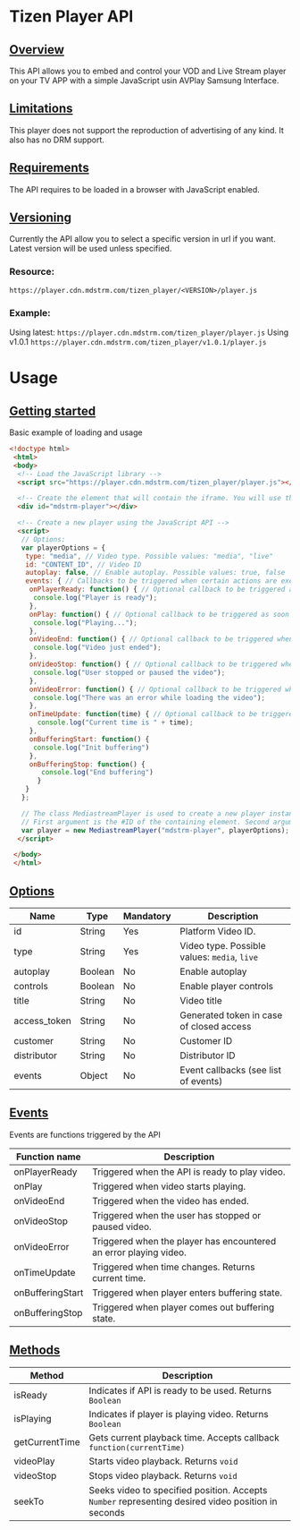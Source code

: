 # Tizen Player API

## [Overview](#api-overview)

This API allows you to embed and control your VOD and Live Stream player on your TV APP with a simple JavaScript usin AVPlay Samsung Interface.

## [Limitations](#api-limitations)

This player does not support the reproduction of advertising of any kind. It also has no DRM support.

## [Requirements](#api-requirements)

The API requires to be loaded in a browser with JavaScript enabled.

## [Versioning](#api-versioning)

Currently the API allow you to select a specific version in url if you want. Latest version will be used unless specified.

### Resource:
  `https://player.cdn.mdstrm.com/tizen_player/<VERSION>/player.js`
### Example:
Using latest: `https://player.cdn.mdstrm.com/tizen_player/player.js` Using v1.0.1 `https://player.cdn.mdstrm.com/tizen_player/v1.0.1/player.js`

# Usage

## [Getting started](#usage-getting-started)

Basic example of loading and usage

```html
<!doctype html>
 <html>
 <body>
  <!-- Load the JavaScript library -->
  <script src="https://player.cdn.mdstrm.com/tizen_player/player.js"></script>

  <!-- Create the element that will contain the iframe. You will use the #ID later -->
  <div id="mdstrm-player"></div>

  <!-- Create a new player using the JavaScript API -->
  <script>
   // Options:
   var playerOptions = {
    type: "media", // Video type. Possible values: "media", "live"
    id: "CONTENT_ID", // Video ID
    autoplay: false, // Enable autoplay. Possible values: true, false
    events: { // Callbacks to be triggered when certain actions are executed by the player. All optional.
     onPlayerReady: function() { // Optional callback to be triggered as soon as the player has finished loading
      console.log("Player is ready");
     },
     onPlay: function() { // Optional callback to be triggered as soon as the player starts playing
      console.log("Playing...");
     },
     onVideoEnd: function() { // Optional callback to be triggered when the video ends playing
      console.log("Video just ended");
     },
     onVideoStop: function() { // Optional callback to be triggered when the user stops or pauses the video
      console.log("User stopped or paused the video");
     },
     onVideoError: function() { // Optional callback to be triggered when there's a playback error
      console.log("There was an error while loading the video");
     },
     onTimeUpdate: function(time) { // Optional callback to be triggered when time is updated
       console.log("Current time is " + time);
     },
     onBufferingStart: function() {
      console.log("Init buffering")
     },
     onBufferingStop: function() {
	    console.log("End buffering")
	   }
    }
   };

   // The class MediastreamPlayer is used to create a new player instance
   // First argument is the #ID of the containing element. Second argument is an Object of options
   var player = new MediastreamPlayer("mdstrm-player", playerOptions);
  </script>

 </body>
 </html>
```

## [Options](#usage-options)

| Name | Type   | Mandatory | Description |
| --- |-------| --- | ---
| id | String | Yes | Platform Video ID. |
| type | String | Yes | Video type. Possible values: `media`, `live`|
| autoplay | Boolean | No | Enable autoplay |
| controls | Boolean | No | Enable player controls |
| title | String | No | Video title |
| access_token | String | No | Generated token in case of closed access |
| customer | String | No | Customer ID |
| distributor | String | No | Distributor ID |
| events | Object | No | Event callbacks (see list of events) |

## [Events](#usage-events)

Events are functions triggered by the API

| Function name | Description |
| --- | --- |
| onPlayerReady | Triggered when the API is ready to play video. |
| onPlay | Triggered when video starts playing. |
| onVideoEnd | Triggered when the video has ended. |
| onVideoStop | Triggered when the user has stopped or paused video. |
| onVideoError | Triggered when the player has encountered an error playing video. |
| onTimeUpdate | Triggered when time changes. Returns current time.|
| onBufferingStart | Triggered when player enters buffering state. |
| onBufferingStop | Triggered when player comes out buffering state. |

## [Methods](#usage-methods)

| Method | Description |
| --- | --- |
| isReady | Indicates if API is ready to be used. Returns `Boolean` |
| isPlaying | Indicates if player is playing video. Returns `Boolean` |
| getCurrentTime | Gets current playback time. Accepts callback `function(currentTime)` |
| videoPlay | Starts video playback. Returns `void` |
| videoStop | Stops video playback. Returns `void`|
| seekTo | Seeks video to specified position. Accepts `Number` representing desired video position in seconds |
